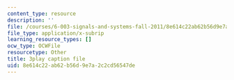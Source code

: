 ```yaml
---
content_type: resource
description: ''
file: /courses/6-003-signals-and-systems-fall-2011/8e614c22ab62b56d9e7a2c2cd56547de_w1Z2FX8rQc0.srt
file_type: application/x-subrip
learning_resource_types: []
ocw_type: OCWFile
resourcetype: Other
title: 3play caption file
uid: 8e614c22-ab62-b56d-9e7a-2c2cd56547de
---
```

